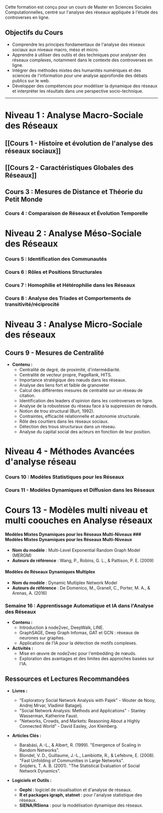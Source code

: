 Cette formation est conçu pour un cours de Master en Sciences Sociales Computationnelles, centré sur l'analyse des réseaux appliquée à l'étude des controverses en ligne.
## Objectifs du Cours

- Comprendre les principes fondamentaux de l'analyse des réseaux sociaux aux niveaux macro, méso et micro.
- Apprendre à utiliser des outils et des techniques pour analyser des réseaux complexes, notamment dans le contexte des controverses en ligne.
- Intégrer des méthodes mixtes des humanités numériques et des sciences de l'information pour une analyse approfondie des débats publics sur le web.
- Développer des compétences pour modéliser la dynamique des réseaux et interpréter les résultats dans une perspective socio-technique.

---

# **Niveau 1 : Analyse Macro-Sociale des Réseaux**

## [[Cours 1 - Histoire et évolution de l'analyse des réseaux sociaux]]
## [[Cours 2 - Caractéristiques Globales des Réseaux]]
## Cours  3 : Mesures de Distance et Théorie du Petit Monde

### Cours 4 : Comparaison de Réseaux et Évolution Temporelle

# **Niveau 2 : Analyse Méso-Sociale des Réseaux**

### **Cours 5 : Identification des Communautés**

### **Cours 6 : Rôles et Positions Structurales**

### **Cours 7 : Homophilie et Hétérophilie dans les Réseaux**

### **Cours 8 : Analyse des Triades et Comportements de transitivité/réciprocité**

# **Niveau 3 : Analyse Micro-Sociale des réseaux**

## Cours 9 - Mesures de Centralité

- **Contenu :**
  - Centralité de degré, de proximité, d'intermédiarité.
  - Centralité de vecteur propre, PageRank, HITS.
  - Importance stratégique des nœuds dans les réseaux.
  - Analyse des liens fort et faible de granoveter
  - Calcul des différentes mesures de centralité sur un réseau de citation.
  - Identification des leaders d'opinion dans les controverses en ligne.
  - Analyse de la robustesse du réseau face à la suppression de nœuds.
  - Notion de trou structural (Burt, 1992).
  - Contraintes, efficacité relationnelle et autonomie structurale.
  - Rôle des courtiers dans les réseaux sociaux.
  - Détection des trous structuraux dans un réseau.
  - Analyse du capital social des acteurs en fonction de leur position.

# Niveau 4 - Méthodes Avancées d'analyse réseau

### **Cours 10 : Modèles Statistiques pour les Réseaux**

### **Cours 11 - Modèles Dynamiques et Diffusion dans les Réseaux**

# Cours 13 - Modèles multi niveau et multi coouches en Analyse réseaux
#### Modèles Mixtes Dynamiques pour les Réseaux Multi-Niveaux ### **Modèles Mixtes Dynamiques pour les Réseaux Multi-Niveaux**

- **Nom du modèle** : Multi-Level Exponential Random Graph Model (MERGM)
- **Auteurs de référence** : Wang, P., Robins, G. L., & Pattison, P. E. (2009)
#### **Modèles de Réseaux Dynamiques Multiplex**

- **Nom du modèle** : Dynamic Multiplex Network Model
- **Auteurs de référence** : De Domenico, M., Granell, C., Porter, M. A., & Arenas, A. (2016)

### **Semaine 16 : Apprentissage Automatique et IA dans l'Analyse des Réseaux**

- **Contenu :**
  - Introduction à node2vec, DeepWalk, LINE.
  - GraphSAGE, Deep Graph Infomax, GAT et GCN : réseaux de neurones sur graphes.
  - Applications de l'IA pour la détection de motifs complexes.
- **Activités :**
  - Mise en œuvre de node2vec pour l'embedding de nœuds.
  - Exploration des avantages et des limites des approches basées sur l'IA.


## **Ressources et Lectures Recommandées**

- **Livres :**
  - "Exploratory Social Network Analysis with Pajek" - Wouter de Nooy, Andrej Mrvar, Vladimir Batagelj.
  - "Social Network Analysis: Methods and Applications" - Stanley Wasserman, Katherine Faust.
  - "Networks, Crowds, and Markets: Reasoning About a Highly Connected World" - David Easley, Jon Kleinberg.

- **Articles Clés :**
  - Barabási, A.-L., & Albert, R. (1999). "Emergence of Scaling in Random Networks".
  - Blondel, V. D., Guillaume, J.-L., Lambiotte, R., & Lefebvre, E. (2008). "Fast Unfolding of Communities in Large Networks".
  - Snijders, T. A. B. (2001). "The Statistical Evaluation of Social Network Dynamics".

- **Logiciels et Outils :**
  - **Gephi** : logiciel de visualisation et d'analyse de réseaux.
  - **R et packages igraph, statnet** : pour l'analyse statistique des réseaux.
  - **SIENA/RSiena** : pour la modélisation dynamique des réseaux.